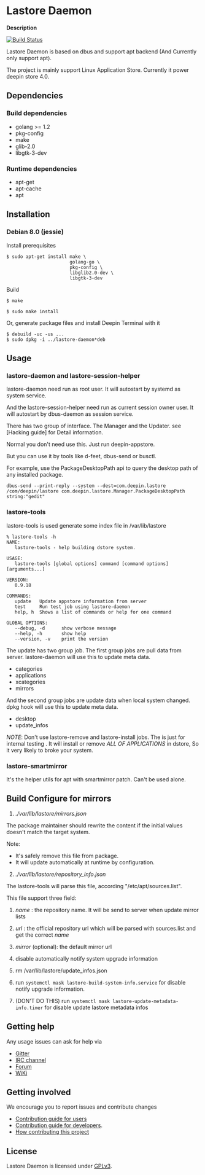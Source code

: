 # Lastore Daemon

**Description**

[![Build Status](https://ci.deepin.io/job/lastore-daemon/badge/icon)](https://ci.deepin.io/job/lastore-daemon)

Lastore Daemon is based on dbus and support apt backend (And Currently only support apt).

The project is mainly support Linux Application Store. Currently it power deepin store 4.0.

## Dependencies

### Build dependencies
- golang >= 1.2
- pkg-config
- make
- glib-2.0
- libgtk-3-dev

### Runtime dependencies
- apt-get
- apt-cache
- apt

## Installation

### Debian 8.0 (jessie)

Install prerequisites
```
$ sudo apt-get install make \
                       golang-go \
                       pkg-config \
                       libglib2.0-dev \
                       libgtk-3-dev
```

Build
```
$ make
```

```
$ sudo make install
```

Or, generate package files and install Deepin Terminal with it
```
$ debuild -uc -us ...
$ sudo dpkg -i ../lastore-daemon*deb
```

## Usage

### lastore-daemon and lastore-session-helper

lastore-daemon need run as root user. It will autostart by systemd
as system service.

And the lastore-session-helper need run as current session owner user.
It will autostart by dbus-daemon as session service.

There has two group of interface.
The Manager and the Updater. see [Hacking guide] for Detail information.

Normal you don't need use this. Just run deepin-appstore.

But you can use it by tools like d-feet, dbus-send or busctl.

For example, use the PackageDesktopPath api to query the desktop path of
any installed package.

```
dbus-send --print-reply --system --dest=com.deepin.lastore /com/deepin/lastore com.deepin.lastore.Manager.PackageDesktopPath string:"gedit"
```

### lastore-tools
lastore-tools is used generate some index file in /var/lib/lastore
```
% lastore-tools -h
NAME:
   lastore-tools - help building dstore system.

USAGE:
   lastore-tools [global options] command [command options] [arguments...]

VERSION:
   0.9.18

COMMANDS:
   update	Update appstore information from server
   test		Run test job using lastore-daemon
   help, h	Shows a list of commands or help for one command

GLOBAL OPTIONS:
   --debug, -d		show verbose message
   --help, -h		show help
   --version, -v	print the version
```

The update has two group job.
The first group jobs are pull data from server. lastore-daemon will use this to update meta data.
- categories
- applications
- xcategories
- mirrors

And the second group jobs are update data when local system changed. dpkg hook will use this to update meta data.
- desktop
- update_infos

*NOTE*: Don't use lastore-remove and lastore-install jobs. The is just for internal testing .
It will install or remove  *ALL OF APPLICATIONS* in dstore, So it very likely to broke your system.


### lastore-smartmirror
It's the helper utils for apt with smartmirror patch. Can't be used alone.

## Build Configure for mirrors

1. _./var/lib/lastore/mirrors.json_

  The package maintainer should rewrite the content if the initial values
  doesn't match the target system.

  Note:
  - It's safely remove this file from package.
  - It will update automatically at runtime by configuration.


2. _./var/lib/lastore/repository\_info.json_

  The lastore-tools will parse this file, according "/etc/apt/sources.list".

  This file support three field:
  1. *name* : the repository name. It will be send to server when update mirror lists
  2. *url* : the official repository url which will be parsed with sources.list and get the correct *name*
  3. *mirror* (optional): the default mirror url


3. disable automatically notify system upgrade information
  1. rm /var/lib/lastore/update_infos.json
  2. run `systemctl mask lastore-build-system-info.service` for disable notify upgrade information.
  2. (DON'T DO THIS) run `systemctl mask lastore-update-metadata-info.timer` for disable update lastore metadata infos


## Getting help

Any usage issues can ask for help via

* [Gitter](https://gitter.im/orgs/linuxdeepin/rooms)
* [IRC channel](https://webchat.freenode.net/?channels=deepin)
* [Forum](https://bbs.deepin.org)
* [WiKi](http://wiki.deepin.org/)

## Getting involved

We encourage you to report issues and contribute changes

* [Contribution guide for users](http://wiki.deepin.org/index.php?title=Contribution_Guidelines_for_Users)
* [Contribution guide for developers](http://wiki.deepin.org/index.php?title=Contribution_Guidelines_for_Developers).
* [How contributing this project](HACKING.org)

## License

Lastore Daemon is licensed under [GPLv3](LICENSE).
